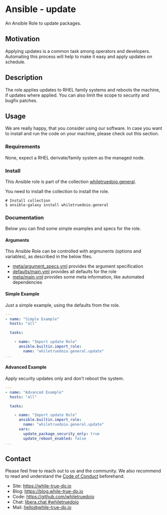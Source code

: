 <!--
reference: https://www.makeareadme.com/
reference: https://commonmark.org/
-->

# Ansible - update

An Ansible Role to update packages.

## Motivation

Applying updates is a common task among operators and developers. Automating
this process will help to make it easy and apply updates on schedule.

## Description

The role applies updates to RHEL family systems and reboots the machine, if
updates where applied. You can also limit the scope to security and bugfix
patches.

## Usage

We are really happy, that you consider using our software. In case you want to
install and run the code on your machine, please check out this section.

### Requirements

None, expect a RHEL derivate/family system as the managed node.

### Install

This Ansible role is part of the collection
[whiletruedoio.general](https://github.com/whiletruedoio/whiletruedoio.general).

You need to install the collection to install the role.

```shell
# Install collection
$ ansible-galaxy install whiletruedoio.general
```

### Documentation

Below you can find some simple examples and specs for the role.

#### Arguments

This Ansible Role can be controlled with argmunents (options and variables), as
described in the below files.

- [meta/argument_specs.yml](meta/argument_specs.yml) provides the argument
  specification
- [defaults/main.yml](defaults/main.yml) provides all defaults for the role
- [meta/main.yml](meta/main.yml) provides some meta information, like automated
  dependencies

#### Simple Example

Just a simple example, using the defaults from the role.

```yaml
---
- name: "Simple Example"
  hosts: "all"

  tasks:

    - name: "Import update Role"
      ansible.builtin.import_role:
        name: "whiletruedoio.general.update"
...
```

#### Advanced Example

Apply security updates only and don't reboot the system.

```yaml
---
- name: "Advanced Example"
  hosts: "all"

  tasks:

    - name: "Import update Role"
      ansible.builtin.import_role:
        name: "whiletruedoio.general.update"
      vars:
        update_package_security_only: true
        update_reboot_enabled: false
...
```

## Contact

Please feel free to reach out to us and the community. We also recommend to read
and understand the
[Code of Conduct](https://github.com/whiletruedoio/.github/blob/main/docs/CODE_OF_CONDUCT.md)
beforehand.

- Site: <https://while-true-do.io>
- Blog: <https://blog.while-true-do.io>
- Code: <https://github.com/whiletruedoio>
- Chat: [libera.chat #whiletruedoio](https://web.libera.chat/gamja/#whiletruedo)
- Mail: [hello@while-true-do.io](mailto:hello@while-true-do.io)
